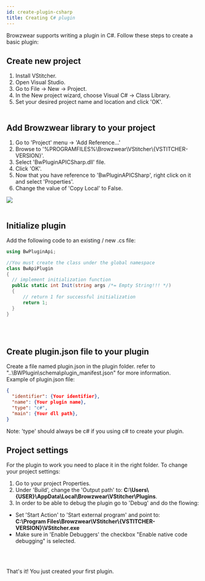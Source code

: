 ```yaml
---
id: create-plugin-csharp
title: Creating C# plugin
---
```

Browzwear supports writing a plugin in C#. Follow these steps to create a basic plugin:

## Create new project
1. Install VStitcher.
2. Open Visual Studio.
3. Go to File -> New -> Project.
4. In the New project wizard, choose Visual C# -> Class Library.
5. Set your desired project name and location and click 'OK'.
<br/><br/>

## Add Browzwear library to your project
1. Go to 'Project' menu -> 'Add Reference...'
2. Browse to '%PROGRAMFILES%\\Browzwear\\VStitcher\\{VSTITCHER-VERSION}'.
3. Select 'BwPluginAPICSharp.dll' file.
4. Click 'OK'.
5. Now that you have reference to 'BwPluginAPICSharp', right click on it and select 'Properties'.
6. Change the value of 'Copy Local' to False. <br/>
<img src="../assets/csharp-1.jpg" style="max-width: 900"/>
<br/><br/>

## Initialize plugin
Add the following code to an existing / new .cs file:
```csharp
using BwPluginApi;

//You must create the class under the global namespace
class BwApiPlugin
{
  // implement initialization function
  public static int Init(string args /*= Empty String!!! */)
  {
      // return 1 for successful initialization
      return 1; 
  }
}
```
<br/><br/>

## Create plugin.json file to your plugin
Create a file named plugin.json in the plugin folder. refer to "..\BWPlugin\schema\plugin_manifest.json" for more information.</br>
   Example of plugin.json file:
```json
{
  "identifier": {Your identifier},
  "name": {Your plugin name},
  "type": "c#",
  "main": {Your dll path},
}
```
  Note: 'type' should always be c# if you using c# to create your plugin. </li>

## Project settings
For the plugin to work you need to place it in the right folder. To change your project settings:
1. Go to your project Properties.
2. Under 'Build', change the 'Output path' to: **C:\\Users\\{USER}\\AppData\\Local\\Browzwear\\VStitcher\\Plugins**.
3. In order to be able to debug the plugin go to 'Debug' and do the flowing:
  * Set 'Start Action' to 'Start external program' and point to: </br>
**C:\\Program Files\\Browzwear\\VStitcher\\{VSTITCHER-VERSION}\\VStitcher.exe**
  * Make sure in 'Enable Debuggers' the checkbox "Enable native code debugging" is selected. <br/>

<br/><br/>

That's it! You just created your first plugin.